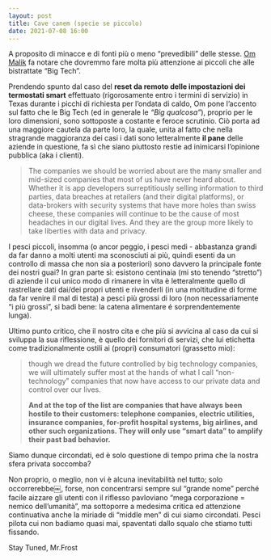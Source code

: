 ```yaml
---
layout: post
title: Cave canem (specie se piccolo)
date: 2021-07-08 16:00
---
```


A proposito di minacce e di fonti più o meno “prevedibili” delle stesse.
[Om Malik](https://om.co/2021/06/22/the-devils-you-dont-know/) fa notare che dovremmo fare molta più attenzione ai piccoli che alle bistrattate “Big Tech”.

Prendendo spunto dal caso del **reset da remoto delle impostazioni dei termostati smart** effettuato (rigorosamente entro i termini di servizio) in Texas durante i picchi di richiesta per l’ondata di caldo, Om pone l’accento sul fatto che le Big Tech (ed in generale le *“Big qualcosa”*), proprio per le loro dimensioni, sono sottoposte a costante e feroce scrutinio.
Ciò porta ad una maggiore cautela da parte loro, la quale, unita al fatto che nella stragrande maggioranza dei casi i dati sono letteralmente **il pane** delle aziende in questione, fa sì che siano piuttosto restie ad inimicarsi l’opinione pubblica (aka i clienti).

> The companies we should be worried about are the many smaller and mid-sized companies that most of us have never heard about. Whether it is app developers surreptitiously selling information to third parties, data breaches at retailers (and their digital platforms), or data-brokers with security systems that have more holes than swiss cheese, these companies will continue to be the cause of most headaches in our digital lives. And they are the group more likely to take liberties with data and privacy. 

I pesci piccoli, insomma (o ancor peggio, i pesci medi - abbastanza grandi da far danno a molti utenti ma sconosciuti ai più, quindi esenti da un controllo di massa che non sia a posteriori) sono davvero la principale fonte dei nostri guai?
In gran parte sì: esistono centinaia (mi sto tenendo “stretto”) di aziende il cui unico modo di rimanere in vita è letteralmente quello di rastrellare dati dai/dei propri utenti e rivenderli (in una moltitudine di forme da far venire il mal di testa) a pesci più grossi di loro (non necessariamente “i più grossi”, si badi bene: la catena alimentare é sorprendentemente lunga).

Ultimo punto critico, che il nostro cita e che più si avvicina al caso da cui si sviluppa la sua riflessione, è quello dei fornitori di servizi, che lui etichetta come tradizionalmente ostili ai (propri) consumatori (grassetto mio):

> though we dread the future controlled by big technology companies, we will ultimately suffer most at the hands of what I call “non-technology” companies that now have access to our private data and control over our lives.  
> 
> **And at the top of the list are companies that have always been hostile to their customers: telephone companies, electric utilities, insurance companies, for-profit hospital systems, big airlines, and other such organizations. They will only use “smart data” to amplify their past bad behavior.**

Siamo dunque circondati, ed è solo questione di tempo prima che la nostra sfera privata soccomba?

Non proprio, o meglio, non vi è alcuna inevitabilità nel tutto; solo occorrerebbe￼, forse, non concentrarsi sempre sul “grande nome” perché facile aizzare gli utenti con il riflesso pavloviano “mega corporazione = nemico dell’umanità”, ma sottoporre a medesima critica ed attenzione continuativa anche la miriade di “middle men” di cui siamo circondati.
Pesci pilota cui non badiamo quasi mai, spaventati dallo squalo che stiamo tutti fissando.

Stay Tuned, Mr.Frost

